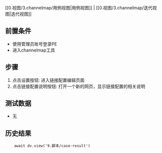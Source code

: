 [[0.视图/3.channelmap/用例视图|用例视图]] | [[0.视图/3.channelmap/迭代视图|迭代视图]]

## 前置条件

- 使用管理员账号登录PE
- 进入channelmap工具

## 步骤

1. 点击设置按钮: 进入链接配置编辑页面
2. 点击链接配置说明按钮: 打开一个新的网页，显示链接配置的相关说明

## 测试数据

- 无

## 历史结果

```dataviewjs
    await dv.view('9.脚本/case-result')
```
